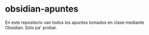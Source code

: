 # obsidian-apuntes
En este repositorio van todos los apuntes tomados en clase mediante Obsidian. Sólo pa' probar.
